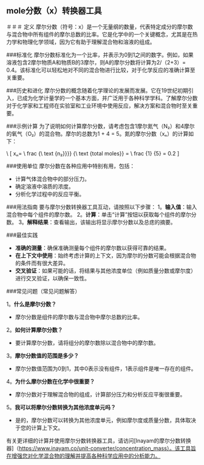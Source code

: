 ## mole分数（x）转换器工具

＃＃＃ 定义
摩尔分数（符号：x）是一个无量纲的数量，代表特定成分的摩尔数与混合物中所有组件的摩尔总数的比率。它是化学中的一个关键概念，尤其是在热力学和物理化学领域，因为它有助于理解混合物和溶液的组成。

###标准化
摩尔分数标准化为一个比率，并表示为0到1之间的数字。例如，如果溶液包含2摩尔物质A和物质B的3摩尔，则A的摩尔分数将计算为2/（2+3）= 0.4。该标准化可以轻松地对不同的混合物进行比较，对于化学反应的准确计算至关重要。

###历史和进化
摩尔分数的概念随着化学理论的发展而发展。它在19世纪初期引入，已成为化学计量学的一个基本方面，并广泛用于各种科学学科。了解摩尔分数对于化学家和工程师在实验室和工业环境中使用反应，解决方案和混合物时至关重要。

###示例计算
为了说明如何计算摩尔分数，请考虑包含1摩尔氮气（N₂）和4摩尔的氧气（O₂）的混合物。摩尔的总数为1 + 4 = 5。氮的摩尔分数（xₙ）的计算如下：

\ [
xₙ= \ frac {\ text {n₂}}}} {\ text {total moles}} = \ frac {1} {5} = 0.2
\]

###使用单位
摩尔分数在各种应用中特别有用，包​​括：
- 计算气体混合物中的部分压力。
- 确定溶液中溶质的浓度。
- 分析化学过程中的反应平衡。

###用法指南
要与摩尔分数转换器工具互动，请按照以下步骤：
1。**输入值**：输入混合物中每个组件的摩尔数。
2。**计算**：单击“计算”按钮以获取每个组件的摩尔分数。
3。**解释结果**：查看输出，该输出将显示摩尔分数以及总痣的摘要。

###最佳实践
-  **准确的测量**：确保准确测量每个组件的摩尔数以获得可靠的结果。
-  **在上下文中使用**：始终考虑计算的上下文，因为摩尔的分数可能会根据混合物的条件而有很大差异。
-  **交叉验证**：如果可能的话，将结果与其他浓度单位（例如质量分数或摩尔度）进行交叉验证，以确保一致性。

###常见问题（常见问题解答）

1。**什么是摩尔分数？**
- 摩尔分数是组件的摩尔数与混合物中摩尔总数的比率。

2。**如何计算摩尔分数？**
- 要计算摩尔分数，请将组分的摩尔数除以混合物中的摩尔数。

3。**摩尔分数值的范围是多少？**
- 摩尔分数值范围为0到1，其中0表示没有组件，1表示组件是唯一存在的组件。

4。**为什么摩尔分数在化学中很重要？**
- 摩尔分数对于理解混合物的组成，计算部分压力和分析反应平衡很重要。

5。**我可以将摩尔分数转换为其他浓度单元吗？**
- 是的，摩尔分数可以转换为其他浓度单元，例如摩尔度或质量分数，具体取决于您的计算上下文。

有关更详细的计算并使用摩尔分数转换器工具，请访问[Inayam的摩尔分数转换器]（https://www.inayam.co/unit-converter/concentration_mass）。该工具旨在增强您对化学混合物的理解并提高各种科学应用中的分析能力。